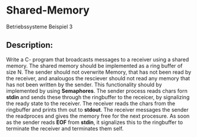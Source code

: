 # Shared-Memory
Betriebssysteme Beispiel 3

## Description:
Write a C- program that broadcasts messages to a receiver using a shared memory. The shared memory should be implemented as a ring buffer of size N.
The sender should not overwrite Memory, that has not been read by the receiver, and analougos the resciever should not read any memory that has not been written by the sender. This functionality should by implemented by using **Semaphores**.
The sender process reads chars forn **stdin** and sends these through the ringbuffer to the receicer, by signalizing the ready state to the receiver. The receiver reads the chars from the ringbuffer and prints thm out to **stdout**. The receiver messages the sender the readproces and gives the memory free for the next procesure.
As soon as the sender reads **EOF** from **stdin**, it signalizes this to the ringbuffer to terminate the receiver and terminates them self.
